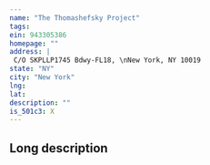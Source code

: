 ```yaml
---
name: "The Thomashefsky Project"
tags:
ein: 943305386
homepage: ""
address: |
 C/O SKPLLP1745 Bdwy-FL18, \nNew York, NY 10019
state: "NY"
city: "New York"
lng: 
lat: 
description: ""
is_501c3: X
---
```


## Long description


